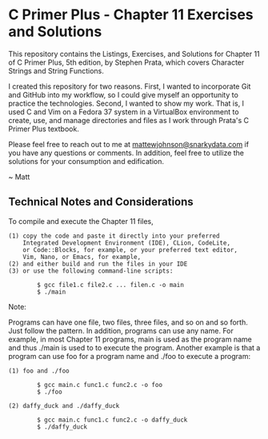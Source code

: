 # C Primer Plus - Chapter 11 Exercises and Solutions

This repository contains the Listings, Exercises, and Solutions
for Chapter 11 of C Primer Plus, 5th edition, by Stephen Prata,
which covers Character Strings and String Functions.

I created this repository for two reasons. First, I wanted to
incorporate Git and GitHub into my workflow, so I could give
myself an opportunity to practice the technologies. Second, I
wanted to show my work. That is, I used C and Vim on a Fedora
37 system in a VirtualBox environment to create, use, and 
manage directories and files as I work through Prata's C Primer
Plus textbook.

Please feel free to reach out to me at mattewjohnson@snarkydata.com
if you have any questions or comments. In addition, feel free to 
utilize the solutions for your consumption and edification.

~ Matt

Technical Notes and Considerations
-----------------------------------------------------------------

To compile and execute the Chapter 11 files, 

    (1) copy the code and paste it directly into your preferred
        Integrated Development Environment (IDE), CLion, CodeLite,
        or Code::Blocks, for example, or your preferred text editor, 
        Vim, Nano, or Emacs, for example, 
    (2) and either build and run the files in your IDE 
    (3) or use the following command-line scripts:
        
            $ gcc file1.c file2.c ... filen.c -o main
            $ ./main

Note: 

Programs can have one file, two files, three files, and 
so on and so forth. Just follow the pattern. In addition, 
programs can use any name. For example, in most Chapter 11
programs, main is used as the program name and thus ./main
is used to to execute the program. Another example is that
a program can use foo for a program name and ./foo to 
execute a program:

    (1) foo and ./foo

            $ gcc main.c func1.c func2.c -o foo
            $ ./foo

    (2) daffy_duck and ./daffy_duck

            $ gcc main.c func1.c func2.c -o daffy_duck
            $ ./daffy_duck 



